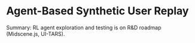 # Agent-Based Synthetic User Replay

Summary: RL agent exploration and testing is on R&D roadmap (Midscene.js, UI-TARS).